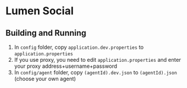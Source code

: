 # Lumen Social

## Building and Running

1. In `config` folder, copy `application.dev.properties` to `application.properties`
2. If you use proxy, you need to edit `application.properties` and enter your proxy address+username+password
3. In `config/agent` folder, copy `(agentId).dev.json` to `(agentId).json` (choose your own agent)

